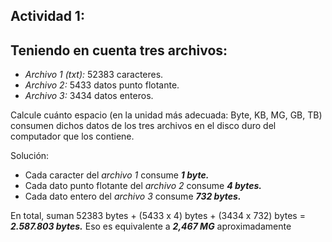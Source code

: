## Actividad 1: 

## Teniendo en cuenta tres archivos: 

+ *Archivo 1 (txt):* 52383 caracteres. 
+ *Archivo 2:* 5433 datos punto flotante.
+ *Archivo 3:* 3434 datos enteros.

Calcule cuánto espacio (en la unidad más adecuada: Byte, KB, MG, GB, TB) consumen dichos datos de los tres archivos en el disco duro del computador que los contiene.

Solución: 
+ Cada caracter del *archivo 1* consume ___1 byte.___
+ Cada dato punto flotante del *archivo 2* consume ___4 bytes.___
+ Cada dato entero del *archivo 3* consume ___732 bytes.___

En total, suman 52383 bytes + (5433 x 4) bytes + (3434 x 732) bytes = ___2.587.803 bytes.___ 
Eso es equivalente a ___2,467 MG___ aproximadamente
